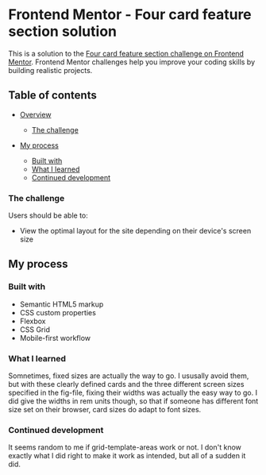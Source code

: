 # Frontend Mentor - Four card feature section solution

This is a solution to the [Four card feature section challenge on Frontend Mentor](https://www.frontendmentor.io/challenges/four-card-feature-section-weK1eFYK). Frontend Mentor challenges help you improve your coding skills by building realistic projects. 

## Table of contents

- [Overview](#overview)
  - [The challenge](#the-challenge)

- [My process](#my-process)
  - [Built with](#built-with)
  - [What I learned](#what-i-learned)
  - [Continued development](#continued-development)




### The challenge

Users should be able to:

- View the optimal layout for the site depending on their device's screen size





## My process

### Built with

- Semantic HTML5 markup
- CSS custom properties
- Flexbox
- CSS Grid
- Mobile-first workflow



### What I learned

Somnetimes, fixed sizes are actually the way to go. I ususally avoid them, but with these clearly defined cards and the three different screen sizes specified in the fig-file, fixing their widths was actually the easy way to go. I did give the widths in rem units though, so that if someone has different font size set on their browser, card sizes do adapt to font sizes.

### Continued development

It seems random to me if grid-template-areas work or not. I don't know exactly what I did right to make it work as intended, but all of a sudden it did.

